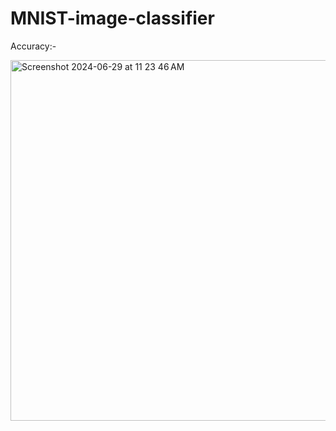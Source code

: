 # MNIST-image-classifier

Accuracy:-

<img width="577" alt="Screenshot 2024-06-29 at 11 23 46 AM" src="https://github.com/nsjss/MNIST-image-classifier/assets/78367519/dcd065c3-8a84-49b8-a9e8-b53b19a443bf">
